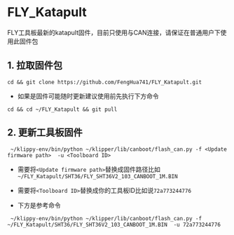 # FLY_Katapult
FLY工具板最新的katapult固件，目前只使用与CAN连接，请保证在普通用户下使用此固件包

## 1. 拉取固件包

```
cd && git clone https://github.com/FengHua741/FLY_Katapult.git
```

* 如果是固件可能随时更新建议使用前先执行下方命令

```
cd && cd ~/FLY_Katapult && git pull
```

## 2. 更新工具板固件

```
 ~/klippy-env/bin/python ~/klipper/lib/canboot/flash_can.py -f <Update firmware path>  -u <Toolboard ID>
```

* 需要将`<Update firmware path>`替换成固件路径比如 `~/FLY_Katapult/SHT36/FLY_SHT36V2_103_CANBOOT_1M.BIN`
* 需要将`<Toolboard ID>`替换成你的工具板ID比如说`72a773244776`

* 下方是参考命令

```
 ~/klippy-env/bin/python ~/klipper/lib/canboot/flash_can.py -f ~/FLY_Katapult/SHT36/FLY_SHT36V2_103_CANBOOT_1M.BIN  -u 72a773244776
```


